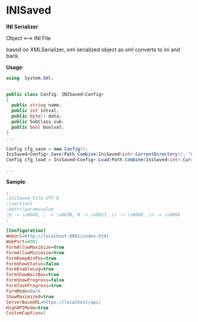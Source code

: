 # INISaved

**INI Serializer**

Object <--> INI File    

based on XMLSerializer, xml serialized object as xml converts to ini and back.

**Usage**:
```C#
using  System.Xml;

...
public class Config: INISaved<Config>
{
  public string name;
  public int intval;
  public byte[] data;
  public SubClass sub;
  public bool boolval;
}
...

Config cfg_save = new Config();
IniSaved<Config>.Save(Path.Combine(IniSaved<int>.CurrentDirectory(), "Config.ini"), cfg_save);
Config cfg_load = IniSaved<Config>.Load(Path.Combine(IniSaved<int>.CurrentDirectory(), "Config.ini"),);

...
```

**Sample**:
```ini
﻿;
;IniSaved File UTF-8
;[section]
;@attr|param=value
;@ -> \u0040, ; -> \u003B, # -> \u0023, \r -> \u000D, \n -> \u000A
;

[Configuration]
WebUrl=http://localhost:8081/index.html
WebPort=8081
FormAllowMaximize=true
FormAllowMinimize=true
FormKeepWinPos=true
FormShowStatus=false
FormEnableLog=true
FormShowWaitBox=true
FormShowProgress=false
FormTaskProgress=true
FormMode=Dark
ShowMaximized=true
ServerBaseURL=https://localhost/api/
HighDPIMode=true
CustomCaption=1
```
